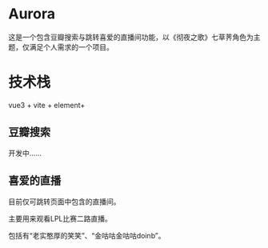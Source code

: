 # Aurora

这是一个包含豆瓣搜索与跳转喜爱的直播间功能，以《彻夜之歌》七草荠角色为主题，仅满足个人需求的一个项目。

# 技术栈

vue3 + vite + element+

## 豆瓣搜索

开发中……

## 喜爱的直播

目前仅可跳转页面中包含的直播间。

主要用来观看LPL比赛二路直播。

包括有“老实憨厚的笑笑”、“金咕咕金咕咕doinb”。